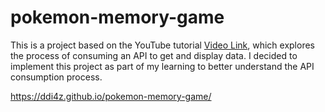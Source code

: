 # pokemon-memory-game

This is a project based on the YouTube tutorial [Video Link](https://www.youtube.com/watch?v=Z2O3QxpcdSk), which explores the process of consuming an API to get and display data. I decided to implement this project as part of my learning to better understand the API consumption process.

https://ddi4z.github.io/pokemon-memory-game/
